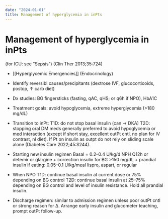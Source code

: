 ```yaml
---
date: "2024-01-01"
title: Management of hyperglycemia in inPts
---
```


# Management of hyperglycemia in inPts


(for ICU: see “Sepsis”) (Clin Ther 2013;35:724)
* [[Hyperglycemic Emergencies]] (Endocrinology)
* Identify reversibl causes/precipitants (dextrose IVF, glucocorticoids, postop, ↑ carb diet)
* Dx studies: BG fingersticks (fasting, qAC, qHS; or q6h if NPO), HbA1C
* Treatment goals: avoid hypoglycemia, extreme hyperglycemia (>180 mg/dL)
* Transition to inPt:
T1D: do not stop basal insulin (can → DKA)
T2D: stopping oral DM meds generally preferred to avoid hypoglycemia or med interaction (except if short stay, excellent outPt cntl, no plan for IV contrast, nl diet). If Pt on insulin as outpt do not rely on sliding scale alone (Diabetes Care 2022;45:S244).
* Starting new insulin regimen Basal = 0.2–0.4 U/kg/d NPH Q12h or detemir or glargine + correction insulin for BG >150 mg/dL + prandial insulin if eating: 0.05–0.1 U/kg/meal lispro, aspart, or regular

* When NPO
T1D: continue basal insulin at current dose or 75% depending on BG control
T2D: continue basal insulin at 25–75% depending on BG control and level of insulin resistance. Hold all prandial insulin.
* Discharge regimen: similar to admission regimen unless poor outPt cntl or strong reason for Δ. Arrange early insulin and glucometer teaching, prompt outPt follow-up.
